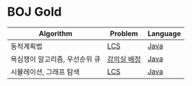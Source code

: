 # BOJ Gold

| Algorithm | Problem | Language |
|-----------|---------|----------|
| 동적계획법 | [LCS](https://www.acmicpc.net/problem/9251) | [Java](./[BOJ]9251_LCS.java) |
| 욕심쟁이 알고리즘, 우선순위 큐 | [강의실 배정](https://www.acmicpc.net/problem/11000) | [Java](./[BOJ]11000_강의실_배정.java) |
| 시뮬레이션, 그래프 탐색 | [LCS](https://www.acmicpc.net/problem/9251) | [Java](./[BOJ]16236_아기_상어.java) |